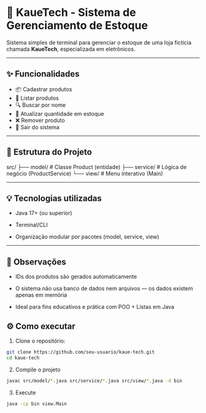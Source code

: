 # 🛒 KaueTech - Sistema de Gerenciamento de Estoque

Sistema simples de terminal para gerenciar o estoque de uma loja fictícia chamada **KaueTech**, especializada em eletrônicos.

---

## ✨ Funcionalidades

- 📦 Cadastrar produtos
- 📃 Listar produtos
- 🔍 Buscar por nome
- 🔄 Atualizar quantidade em estoque
- ❌ Remover produto
- 🚪 Sair do sistema

---

## 🧱 Estrutura do Projeto 
src/
├── model/          # Classe Product (entidade)
├── service/        # Lógica de negócio (ProductService)
└── view/           # Menu interativo (Main)

---

## 💡 Tecnologias utilizadas

- Java 17+ (ou superior)

- Terminal/CLI

- Organização modular por pacotes (model, service, view)

---

## 📌 Observações

- IDs dos produtos são gerados automaticamente

- O sistema não usa banco de dados nem arquivos — os dados existem apenas em memória

- Ideal para fins educativos e prática com POO + Listas em Java

## ⚙️ Como executar

1. Clone o repositório:

```bash
git clone https://github.com/seu-usuario/kaue-tech.git
cd kaue-tech
```

2. Compile o projeto 

```bash
javac src/model/*.java src/service/*.java src/view/*.java -d bin
```

3. Execute 

```bash
java -cp bin view.Main
```


